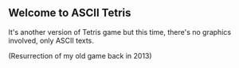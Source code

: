 ## Welcome to ASCII Tetris
It's another version of Tetris game but this time, there's no graphics involved, only ASCII texts.

(Resurrection of my old game back in 2013)

